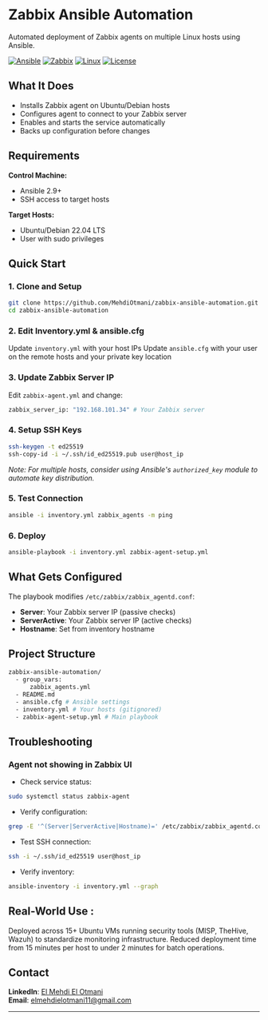 # Zabbix Ansible Automation

Automated deployment of Zabbix agents on multiple Linux hosts using Ansible.

[![Ansible](https://img.shields.io/badge/Ansible-2.9%2B-blue)](https://www.ansible.com/)
[![Zabbix](https://img.shields.io/badge/Zabbix-Monitoring-orange)](https://www.zabbix.com/)
[![Linux](https://img.shields.io/badge/Linux-Ubuntu%2022.04%20LTS-E95420?logo=ubuntu&logoColor=white)](https://ubuntu.com/)
[![License](https://img.shields.io/badge/License-MIT-green)](LICENSE)

## What It Does

- Installs Zabbix agent on Ubuntu/Debian hosts
- Configures agent to connect to your Zabbix server
- Enables and starts the service automatically
- Backs up configuration before changes

## Requirements

**Control Machine:**
- Ansible 2.9+
- SSH access to target hosts

**Target Hosts:**
- Ubuntu/Debian 22.04 LTS
- User with sudo privileges

## Quick Start

### 1. Clone and Setup
```bash
git clone https://github.com/MehdiOtmani/zabbix-ansible-automation.git
cd zabbix-ansible-automation
 ```

### 2. Edit Inventory.yml & ansible.cfg
Update `inventory.yml` with your host IPs 
Update `ansible.cfg` with your user on the remote hosts and your private key location 

### 3. Update Zabbix Server IP
Edit `zabbix-agent.yml` and change:
```bash
zabbix_server_ip: "192.168.101.34" # Your Zabbix server
 ```

### 4. Setup SSH Keys
```bash
ssh-keygen -t ed25519
ssh-copy-id -i ~/.ssh/id_ed25519.pub user@host_ip
 ```
*Note: For multiple hosts, consider using Ansible's `authorized_key` module to automate key distribution.*

### 5. Test Connection
```bash
ansible -i inventory.yml zabbix_agents -m ping
 ```

### 6. Deploy
```bash
ansible-playbook -i inventory.yml zabbix-agent-setup.yml
 ```

## What Gets Configured
The playbook modifies `/etc/zabbix/zabbix_agentd.conf`:
- **Server**: Your Zabbix server IP (passive checks)
- **ServerActive**: Your Zabbix server IP (active checks)
- **Hostname**: Set from inventory hostname

## Project Structure
```bash
zabbix-ansible-automation/
  - group_vars:
      zabbix_agents.yml
  - README.md
  - ansible.cfg # Ansible settings
  - inventory.yml # Your hosts (gitignored)
  - zabbix-agent-setup.yml # Main playbook
```

## Troubleshooting
### Agent not showing in Zabbix UI
- Check service status:
```bash
sudo systemctl status zabbix-agent
 ```
- Verify configuration:
```bash
grep -E '^(Server|ServerActive|Hostname)=' /etc/zabbix/zabbix_agentd.conf
 ```
- Test SSH connection:
```bash
ssh -i ~/.ssh/id_ed25519 user@host_ip
 ```

- Verify inventory:
```bash
ansible-inventory -i inventory.yml --graph
 ```

## Real-World Use :
Deployed across 15+ Ubuntu VMs running security tools (MISP, TheHive, Wazuh) to standardize monitoring infrastructure. Reduced deployment time from 15 minutes per host to under 2 minutes for batch operations.

## Contact
**LinkedIn**: [El Mehdi El Otmani](https://www.linkedin.com/in/elmehdielotmani/)  
**Email**: elmehdielotmani11@gmail.com

---
